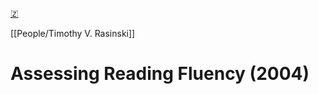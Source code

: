 [🇿](zotero://select/library/items/ILY3I4J6)

[[People/Timothy V. Rasinski]] 
# Assessing Reading Fluency (2004)

